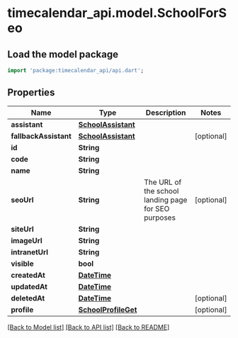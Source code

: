 # timecalendar_api.model.SchoolForSeo

## Load the model package
```dart
import 'package:timecalendar_api/api.dart';
```

## Properties
Name | Type | Description | Notes
------------ | ------------- | ------------- | -------------
**assistant** | [**SchoolAssistant**](SchoolAssistant.md) |  | 
**fallbackAssistant** | [**SchoolAssistant**](SchoolAssistant.md) |  | [optional] 
**id** | **String** |  | 
**code** | **String** |  | 
**name** | **String** |  | 
**seoUrl** | **String** | The URL of the school landing page for SEO purposes | [optional] 
**siteUrl** | **String** |  | 
**imageUrl** | **String** |  | 
**intranetUrl** | **String** |  | 
**visible** | **bool** |  | 
**createdAt** | [**DateTime**](DateTime.md) |  | 
**updatedAt** | [**DateTime**](DateTime.md) |  | 
**deletedAt** | [**DateTime**](DateTime.md) |  | [optional] 
**profile** | [**SchoolProfileGet**](SchoolProfileGet.md) |  | [optional] 

[[Back to Model list]](../README.md#documentation-for-models) [[Back to API list]](../README.md#documentation-for-api-endpoints) [[Back to README]](../README.md)


